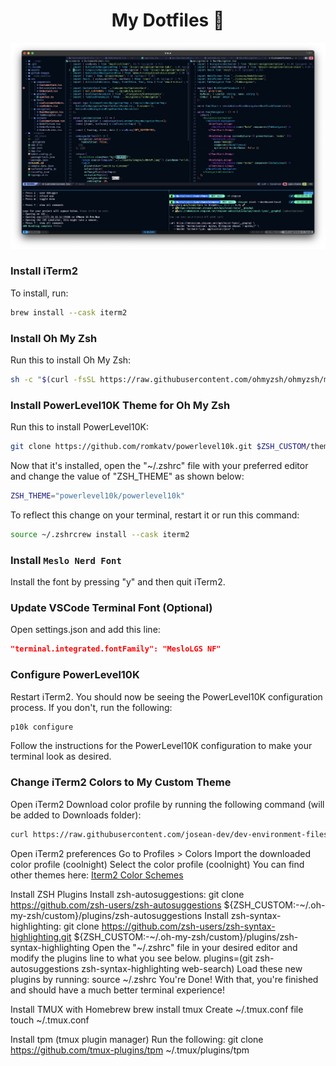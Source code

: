 <h1 align="center">My Dotfiles 🎉  </h1>

![My-dotfiles](./github-images/dotfile.png)

### Install iTerm2

To install, run:

```bash
brew install --cask iterm2
```

### Install Oh My Zsh

Run this to install Oh My Zsh:

```bash
sh -c "$(curl -fsSL https://raw.githubusercontent.com/ohmyzsh/ohmyzsh/master/tools/install.sh)"
```

### Install PowerLevel10K Theme for Oh My Zsh

Run this to install PowerLevel10K:

```bash
git clone https://github.com/romkatv/powerlevel10k.git $ZSH_CUSTOM/themes/powerlevel10k

```

Now that it's installed, open the "~/.zshrc" file with your preferred editor and change the value of "ZSH_THEME" as shown below:

```bash
ZSH_THEME="powerlevel10k/powerlevel10k"
```

To reflect this change on your terminal, restart it or run this command:

```bash
source ~/.zshrcrew install --cask iterm2
```

### Install `Meslo Nerd Font`

Install the font by pressing "y" and then quit iTerm2.

### Update VSCode Terminal Font (Optional)

Open settings.json and add this line:

```JSON
"terminal.integrated.fontFamily": "MesloLGS NF"
```

### Configure PowerLevel10K

Restart iTerm2. You should now be seeing the PowerLevel10K configuration process. If you don't, run the following:

```bash
p10k configure
```

Follow the instructions for the PowerLevel10K configuration to make your terminal look as desired.

### Change iTerm2 Colors to My Custom Theme

Open iTerm2
Download color profile by running the following command (will be added to Downloads folder):

```bash
curl https://raw.githubusercontent.com/josean-dev/dev-environment-files/main/coolnight.itermcolors --output ~/Downloads/coolnight.itermcolors

```

Open iTerm2 preferences
Go to Profiles > Colors
Import the downloaded color profile (coolnight)
Select the color profile (coolnight)
You can find other themes here: [Iterm2 Color Schemes](https://iterm2colorschemes.com/)

Install ZSH Plugins
Install zsh-autosuggestions:
git clone https://github.com/zsh-users/zsh-autosuggestions ${ZSH_CUSTOM:-~/.oh-my-zsh/custom}/plugins/zsh-autosuggestions
Install zsh-syntax-highlighting:
git clone https://github.com/zsh-users/zsh-syntax-highlighting.git ${ZSH_CUSTOM:-~/.oh-my-zsh/custom}/plugins/zsh-syntax-highlighting
Open the "~/.zshrc" file in your desired editor and modify the plugins line to what you see below.
plugins=(git zsh-autosuggestions zsh-syntax-highlighting web-search)
Load these new plugins by running:
source ~/.zshrc
You're Done!
With that, you're finished and should have a much better terminal experience!

Install TMUX with Homebrew
brew install tmux
Create ~/.tmux.conf file
touch ~/.tmux.conf

Install tpm (tmux plugin manager)
Run the following:
git clone https://github.com/tmux-plugins/tpm ~/.tmux/plugins/tpm
